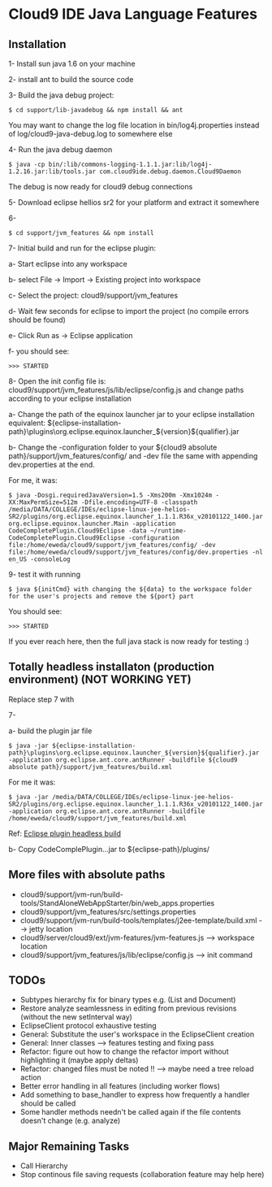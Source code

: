 # Cloud9 IDE Java Language Features

## Installation

1- Install sun java 1.6 on your machine

2- install ant to build the source code

3- Build the java debug project:

    $ cd support/lib-javadebug && npm install && ant

You may want to change the log file location in bin/log4j.properties instead of log/cloud9-java-debug.log to somewhere else

4- Run the java debug daemon

    $ java -cp bin/:lib/commons-logging-1.1.1.jar:lib/log4j-1.2.16.jar:lib/tools.jar com.cloud9ide.debug.daemon.Cloud9Daemon

The debug is now ready for cloud9 debug connections

5- Download eclipse hellios sr2 for your platform and extract it somewhere

6-

    $ cd support/jvm_features && npm install

7- Initial build and run for the eclipse plugin:

a- Start eclipse into any workspace

b- select File -> Import -> Existing project into workspace

c- Select the project: cloud9/support/jvm_features

d- Wait few seconds for eclipse to import the project (no compile errors should be found)

e- Click Run as -> Eclipse application

f- you should see:

    >>> STARTED

8- Open the init config file is: cloud9/support/jvm_features/js/lib/eclipse/config.js and change paths according to your eclipse installation

a- Change the path of the equinox launcher jar to your eclipse installation equivalent:
${eclipse-installation-path}\plugins\org.eclipse.equinox.launcher_${version}${qualifier}.jar

b- Change the -configuration folder to your ${cloud9 absolute path}/support/jvm_features/config/ and -dev file the same with appending dev.properties at the end.

For me, it was:

    $ java -Dosgi.requiredJavaVersion=1.5 -Xms200m -Xmx1024m -XX:MaxPermSize=512m -Dfile.encoding=UTF-8 -classpath /media/DATA/COLLEGE/IDEs/eclipse-linux-jee-helios-SR2/plugins/org.eclipse.equinox.launcher_1.1.1.R36x_v20101122_1400.jar org.eclipse.equinox.launcher.Main -application CodeCompletePlugin.Cloud9Eclipse -data ~/runtime-CodeCompletePlugin.Cloud9Eclipse -configuration file:/home/eweda/cloud9/support/jvm_features/config/ -dev file:/home/eweda/cloud9/support/jvm_features/config/dev.properties -nl en_US -consoleLog

9- test it with running

    $ java ${initCmd} with changing the ${data} to the workspace folder for the user's projects and remove the ${port} part

You should see:

    >>> STARTED

If you ever reach here, then the full java stack is now ready for testing :)

## Totally headless installaton (production environment) (NOT WORKING YET)

Replace step 7 with

7-

a- build the plugin jar file

    $ java -jar ${eclipse-installation-path}\plugins\org.eclipse.equinox.launcher_${version}${qualifier}.jar -application org.eclipse.ant.core.antRunner -buildfile ${cloud9 absolute path}/support/jvm_features/build.xml

For me it was:

    $ java -jar /media/DATA/COLLEGE/IDEs/eclipse-linux-jee-helios-SR2/plugins/org.eclipse.equinox.launcher_1.1.1.R36x_v20101122_1400.jar -application org.eclipse.ant.core.antRunner -buildfile /home/eweda/cloud9/support/jvm_features/build.xml

Ref: [Eclipse plugin headless build](http://eclipse.dzone.com/articles/headless-build-beginners-part)

b- Copy CodeComplePlugin...jar to ${eclipse-path}/plugins/


## More files with absolute paths
* cloud9/support/jvm-run/build-tools/StandAloneWebAppStarter/bin/web_apps.properties
* cloud9/support/jvm_features/src/settings.properties
* cloud9/support/jvm-run/build-tools/templates/j2ee-template/build.xml --> jetty location
* cloud9/server/cloud9/ext/jvm-features/jvm-features.js --> workspace location
* cloud9/support/jvm_features/js/lib/eclipse/config.js --> init command

## TODOs

* Subtypes hierarchy fix for binary types e.g. (List and Document)
* Restore analyze seamlessness in editing from previous revisions (without the new setInterval way)
* EclipseClient protocol exhaustive testing
* General: Substitute the user's workspace in the EclipseClient creation
* General: Inner classes --> features testing and fixing pass
* Refactor: figure out how to change the refactor import without highlighting it (maybe apply deltas)
* Refactor: changed files must be noted !! --> maybe need a tree reload action
* Better error handling in all features (including worker flows)
* Add something to base_handler to express how frequently a handler should be called
* Some handler methods needn't be called again if the file contents doesn't change (e.g. analyze)

## Major Remaining Tasks
* Call Hierarchy
* Stop continous file saving requests (collaboration feature may help here)